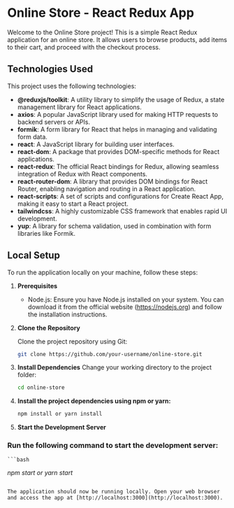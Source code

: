 # Online Store - React Redux App

Welcome to the Online Store project! This is a simple React Redux application for an online store. It allows users to browse products, add items to their cart, and proceed with the checkout process.

## Technologies Used

This project uses the following technologies:

- **@reduxjs/toolkit**: A utility library to simplify the usage of Redux, a state management library for React applications.
- **axios**: A popular JavaScript library used for making HTTP requests to backend servers or APIs.
- **formik**: A form library for React that helps in managing and validating form data.
- **react**: A JavaScript library for building user interfaces.
- **react-dom**: A package that provides DOM-specific methods for React applications.
- **react-redux**: The official React bindings for Redux, allowing seamless integration of Redux with React components.
- **react-router-dom**: A library that provides DOM bindings for React Router, enabling navigation and routing in a React application.
- **react-scripts**: A set of scripts and configurations for Create React App, making it easy to start a React project.
- **tailwindcss**: A highly customizable CSS framework that enables rapid UI development.
- **yup**: A library for schema validation, used in combination with form libraries like Formik.

## Local Setup

To run the application locally on your machine, follow these steps:

1.  **Prerequisites**

    - Node.js: Ensure you have Node.js installed on your system. You can download it from the official website (https://nodejs.org) and follow the installation instructions.

2.  **Clone the Repository**

    Clone the project repository using Git:

    ```bash
    git clone https://github.com/your-username/online-store.git
    ```

3.  **Install Dependencies**
    Change your working directory to the project folder:

    ```bash
    cd online-store
    ```

4.  **Install the project dependencies using npm or yarn:**

    ```bash
    npm install or yarn install
    ```

5.  **Start the Development Server**

### Run the following command to start the development server:

    ```bash

_npm start or yarn start_
```

The application should now be running locally. Open your web browser and access the app at [http://localhost:3000](http://localhost:3000).
